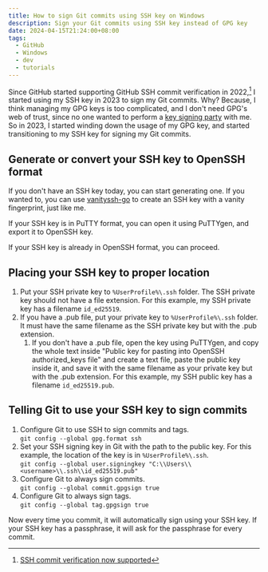 ```yaml
---
title: How to sign Git commits using SSH key on Windows
description: Sign your Git commits using SSH key instead of GPG key
date: 2024-04-15T21:24:00+08:00
tags:
  - GitHub
  - Windows
  - dev
  - tutorials
---
```

Since GitHub started supporting GitHub SSH commit verification in 2022,[^1] I started using my SSH key in 2023 to sign my Git commits. Why? Because, I think managing my GPG keys is too complicated, and I don't need GPG's web of trust, since no one wanted to perform a [key signing party](https://en.wikipedia.org/wiki/Key_signing_party) with me. So in 2023, I started winding down the usage of my GPG key, and started transitioning to my SSH key for signing my Git commits.

## Generate or convert your SSH key to OpenSSH format

If you don't have an SSH key today, you can start generating one. If you wanted to, you can use [vanityssh-go](https://github.com/danielewood/vanityssh-go) to create an SSH key with a vanity fingerprint, just like me.

If your SSH key is in PuTTY format, you can open it using PuTTYgen, and export it to OpenSSH key.

If your SSH key is already in OpenSSH format, you can proceed.

## Placing your SSH key to proper location

1. Put your SSH private key to `%UserProfile%\.ssh` folder. The SSH private key should not have a file extension. For this example, my SSH private key has a filename `id_ed25519`.
2. If you have a .pub file, put your private key to `%UserProfile%\.ssh` folder. It must have the same filename as the SSH private key but with the .pub extension.
   1. If you don't have a .pub file, open the key using PuTTYgen, and copy the whole text inside "Public key for pasting into OpenSSH authorized_keys file" and create a text file, paste the public key inside it, and save it with the same filename as your private key but with the .pub extension. For this example, my SSH public key has a filename `id_ed25519.pub`.

## Telling Git to use your SSH key to sign commits

1. Configure Git to use SSH to sign commits and tags.\
`git config --global gpg.format ssh`
2. Set your SSH signing key in Git with the path to the public key. For this example, the location of the key is in `%UserProfile%\.ssh`.\
`git config --global user.signingkey "C:\\Users\\<username>\\.ssh\\id_ed25519.pub"`
3. Configure Git to always sign commits.\
`git config --global commit.gpgsign true`
4. Configure Git to always sign tags.\
`git config --global tag.gpgsign true`

Now every time you commit, it will automatically sign using your SSH key. If your SSH key has a passphrase, it will ask for the passphrase for every commit.

[^1]: [SSH commit verification now supported](https://github.blog/changelog/2022-08-23-ssh-commit-verification-now-supported/)